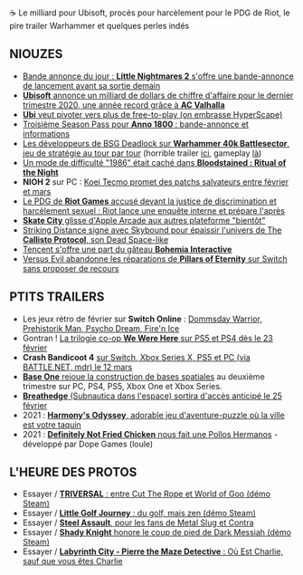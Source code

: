 ☕ Le milliard pour Ubisoft, procès pour harcèlement pour le PDG de Riot, le pire trailer Warhammer et quelques perles indés

## NIOUZES

- [Bande annonce du jour : **Little Nightmares 2** s'offre une bande-annonce de lancement avant sa sortie demain](https://www.youtube.com/watch?v=AI9zBBTyX-E)
- [**Ubisoft** annonce un milliard de dollars de chiffre d'affaire pour le dernier trimestre 2020, une année record grâce à **AC Valhalla**](https://www.gamekult.com/actualite/le-chiffre-d-affaires-d-ubisoft-atteint-le-milliard-d-euros-au-dernier-trimestre-2020-3050835873.html)
- [**Ubi** veut pivoter vers plus de free-to-play (on embrasse HyperScape)](https://www.ign.com/articles/ubisoft-moving-away-from-reliance-on-aaa-releases)
- [Troisième Season Pass pour **Anno 1800** : bande-annonce et informations](https://www.youtube.com/watch?v=JmnCvLQ1Boo )
- [Les développeurs de BSG Deadlock sur **Warhammer 40k Battlesector**, jeu de stratégie au tour par tour](https://www.rockpapershotgun.com/battlestar-galactica-deadlock-devs-are-making-a-warhammer-40k-game) (horrible trailer [ici](https://www.youtube.com/watch?v=ZIZILTdExNQ), gameplay [là](https://www.youtube.com/watch?v=jqMwiYClZmc))
- [Un mode de difficulté "1986" était caché dans **Bloodstained : Ritual of the Night**](https://www.siliconera.com/bloodstained-ritual-of-the-night-1986-mode-makes-classic-mode-more-challenging/?utm_source=feedburner&utm_medium=feed&utm_campaign=Feed%3A+siliconera%2FMkOc+%28Siliconera%29)
- **NIOH 2** sur PC : [Koei Tecmo promet des patchs salvateurs entre février et mars](https://www.rockpapershotgun.com/nioh-2-devs-are-actively-working-on-pc-fixes)
- [Le PDG de **Riot Games** accusé devant la justice de discrimination et harcèlement sexuel : Riot lance une enquête interne et prépare l'après](https://www.gamesindustry.biz/articles/2021-02-09-riot-games-ceo-sued-by-former-assistant-for-sexual-harassment)
- [**Skate City** glisse d'Apple Arcade aux autres plateforme "bientôt"](https://twitter.com/skatecitygame/status/1359171328750850051)
- [Striking Distance signe avec Skybound pour épaissir l'univers de The **Callisto Protocol**, son Dead Space-like](https://www.allgamesdelta.net/2021/02/striking-distance-is-partnering-with.html)
- [Tencent s'offre une part du gâteau **Bohemia Interactive**](https://www.gamekult.com/actualite/tencent-grignote-une-part-de-bohemia-interactive-3050835867.html?utm_term=Autofeed&utm_medium=Social&utm_source=Twitter#Echobox=1612889242)
- [Versus Evil abandonne les réparations de **Pillars of Eternity** sur Switch sans proposer de recours](https://twitter.com/vs_evil/status/1359184325032488961)

## PTITS TRAILERS

- Les jeux rétro de février sur **Switch Online** : [Dommsday Warrior, Prehistorik Man, Psycho Dream, Fire'n Ice](https://www.youtube.com/watch?v=xEPJJG4yypo)
- Gontran ! [La trilogie co-op **We Were Here** sur PS5 et PS4 dès le 23 février](https://www.youtube.com/watch?v=Qgjw2DuqQgY)
- **Crash Bandicoot 4** [sur Switch, Xbox Series X, PS5 et PC (via BATTLE.NET, mdr) le 12 mars](https://www.youtube.com/watch?v=RIrTfLA4f58)
- [**Base One** rejoue la construction de bases spatiales](https://www.youtube.com/watch?v=_7ymcEXU5aM) au deuxième trimestre sur PC, PS4, PS5, Xbox One et Xbox Series.
- [**Breathedge** (Subnautica dans l'espace) sortira d'accès anticipé le 25 février](https://www.youtube.com/watch?v=e0dNAq3f5pU)
- 2021 : [**Harmony's Odyssey**, adorable jeu d'aventure-puzzle où la ville est votre taquin](https://www.youtube.com/watch?v=G9z76c0ueu8)
- 2021 : [**Definitely Not Fried Chicken** nous fait une Pollos Hermanos](https://www.youtube.com/watch?v=OBVE1eMEuQ8) - développé par Dope Games (loule) 

## L'HEURE DES PROTOS

- Essayer / [**TRIVERSAL** : entre Cut The Rope et World of Goo (démo Steam)](https://store.steampowered.com/app/1481000/Triversal/)
- Essayer / [**Little Golf Journey** : du golf, mais zen (démo Steam)](https://store.steampowered.com/app/1232150/A_Little_Golf_Journey/)
- Essayer / [**Steel Assault**, pour les fans de Metal Slug et Contra](https://store.steampowered.com/app/1280300/Steel_Assault/)
- Essayer / [**Shady Knight** honore le coup de pied de Dark Messiah (démo Steam)](https://store.steampowered.com/app/1155650/Shady_Knight/)
- Essayer / [**Labyrinth City - Pierre the Maze Detective** : Où Est Charlie, sauf que vous êtes Charlie](https://labyrinth-city.itch.io/labyrinth-city-pierre-the-maze-detective)
